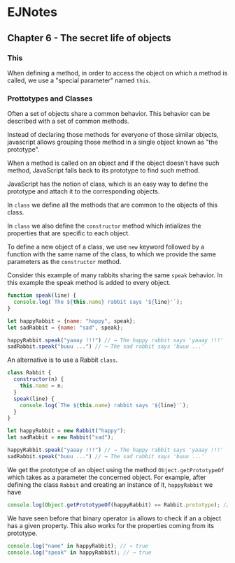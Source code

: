 # EJNotes

## Chapter 6 - The secret life of objects

### This

When defining a method, in order to access the object on which a method is called, we use a "special parameter" named `this`.

### Prottotypes and Classes

Often a set of objects share a common behavior. This behavior can be described with a set of common methods. 

Instead of declaring those methods for everyone of those similar objects, 
javascript allows grouping those method in a single object known as "the prototype".

When a method is called on an object and if the object doesn't have such method, 
JavaScript falls back to its prototype to find such method.

JavaScript has the notion of class, which is an easy way to define the prototype and attach it to the corresponding objects.

In `class` we define all the methods that are common to the objects of this class.

In `class` we also define the `constructor` method which intializes the properties that are specific to each object.

To define a new object of a class, we use `new` keyword followed by a function with the same name of the class, 
to which we provide the same parameters as the `constructor` method.

Consider this example of many rabbits sharing the same `speak` behavior. 
In this example the speak method is added to every object.

```javascript
function speak(line) {
  console.log(`The ${this.name} rabbit says '${line}'`);
}

let happyRabbit = {name: "happy", speak};
let sadRabbit = {name: "sad", speak};

happyRabbit.speak("yaaay !!!") // → The happy rabbit says 'yaaay !!!' 
sadRabbit.speak("buuu ...") // → The sad rabbit says 'buuu ...' 
```

An alternative is to use a Rabbit `class`.

```javascript
class Rabbit {
  constructor(n) {
    this.name = n;
  }
  speak(line) {
    console.log(`The ${this.name} rabbit says '${line}'`);
  }
}

let happyRabbit = new Rabbit("happy");
let sadRabbit = new Rabbit("sad");

happyRabbit.speak("yaaay !!!") // → The happy rabbit says 'yaaay !!!' 
sadRabbit.speak("buuu ...") // → The sad rabbit says 'buuu ...' 
```

We get the prototype of an object using the method `Object.getPrototypeOf` which takes as a parameter the concerned object.
For example, after defining the class `Rabbit` and creating an instance of it, `happyRabbit` we have

```javascript
console.log(Object.getPrototypeOf(happyRabbit) == Rabbit.prototype); // → true
```

We have seen before that binary operator `in` allows to check if an a object has a given property. 
This also works for the properties coming from its prototype.

```javascript
console.log("name" in happyRabbit); // → true
console.log("speak" in happyRabbit); // → true
```
